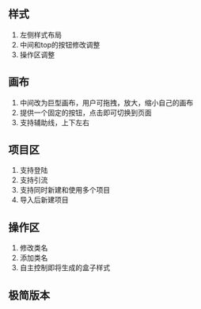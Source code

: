 ## 样式

1. 左侧样式布局
2. 中间和top的按钮修改调整
3. 操作区调整

## 画布

1. 中间改为巨型画布，用户可拖拽，放大，缩小自己的画布
2. 提供一个固定的按钮，点击即可切换到页面
3. 支持辅助线，上下左右

## 项目区

1. 支持登陆
2. 支持引流
3. 支持同时新建和使用多个项目
4. 导入后新建项目

## 操作区

1. 修改类名
2. 添加类名
3. 自主控制即将生成的盒子样式

## 极简版本
